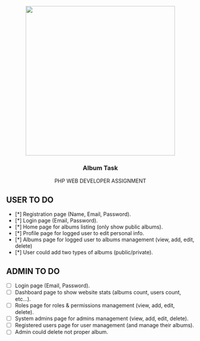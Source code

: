 <p align="center"><a href="https://laravel.com" target="_blank"><img src="https://raw.githubusercontent.com/laravel/art/master/logo-lockup/5%20SVG/2%20CMYK/1%20Full%20Color/laravel-logolockup-cmyk-red.svg" width="400"></a></p>

<p align="center">

  <h3 align="center">Album Task</h3>

  <p align="center">
   PHP WEB DEVELOPER ASSIGNMENT
  </p>
</p>


## USER TO DO

- [*] Registration page (Name, Email, Password).
- [*] Login page (Email, Password).
- [*] Home page for albums listing (only show public albums).
- [*] Profile page for logged user to edit personal info.
- [*] Albums page for logged user to albums management (view, add, edit, delete)
- [*] User could add two types of albums (public/private).

## ADMIN TO DO

- [ ] Login page (Email, Password).
- [ ] Dashboard page to show website stats (albums count, users count, etc…).
- [ ] Roles page for roles & permissions management (view, add, edit, delete).
- [ ] System admins page for admins management (view, add, edit, delete).
- [ ] Registered users page for user management (and manage their albums).
- [ ] Admin could delete not proper album.